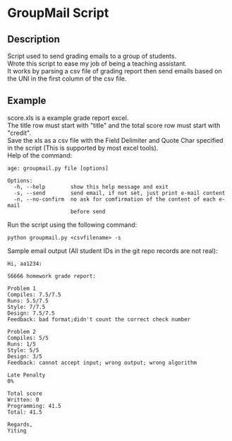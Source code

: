 # GroupMail Script
## Description
Script used to send grading emails to a group of students.  
Wrote this script to ease my job of being a teaching assistant.  
It works by parsing a csv file of grading report then send emails based on the UNI in the first column of the csv file.  
## Example
score.xls is a example grade report excel.  
The title row must start with "title" and the total score row must start with "credit".  
Save the xls as a csv file with the Field Delimiter and Quote Char specified in the script (This is supported by most excel tools).  
Help of the command:  
```
age: groupmail.py file [options]

Options:
  -h, --help        show this help message and exit
  -s, --send        send email, if not set, just print e-mail content
  -n, --no-confirm  no ask for comfirmation of the content of each e-mail
                    before send
```
Run the script using the following command:  
```
python groupmail.py <csvfilename> -s
```
Sample email output (All student IDs in the git repo records are not real):
```
Hi, aa1234:

S6666 homework grade report:

Problem 1
Compiles: 7.5/7.5
Runs: 5.5/7.5
Style: 7/7.5
Design: 7.5/7.5
Feedback: bad format;didn't count the correct check number

Problem 2
Compiles: 5/5
Runs: 1/5
Style: 5/5
Design: 3/5
Feedback: cannot accept input; wrong output; wrong algorithm

Late Penalty
0%

Total score
Written: 0
Programming: 41.5
Total: 41.5

Regards,
Yiting

```
